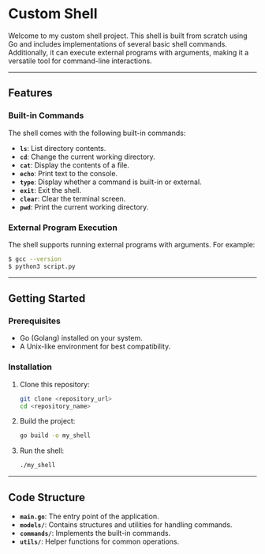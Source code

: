 # Custom Shell

Welcome to my custom shell project. This shell is built from scratch using Go and includes implementations of several basic shell commands. Additionally, it can execute external programs with arguments, making it a versatile tool for command-line interactions.

---

## Features

### Built-in Commands

The shell comes with the following built-in commands:

- **`ls`**: List directory contents.
- **`cd`**: Change the current working directory.
- **`cat`**: Display the contents of a file.
- **`echo`**: Print text to the console.
- **`type`**: Display whether a command is built-in or external.
- **`exit`**: Exit the shell.
- **`clear`**: Clear the terminal screen.
- **`pwd`**: Print the current working directory.

### External Program Execution

The shell supports running external programs with arguments. For example:

```bash
$ gcc --version
$ python3 script.py
```

---

## Getting Started

### Prerequisites

- Go (Golang) installed on your system.
- A Unix-like environment for best compatibility.

### Installation

1. Clone this repository:
   ```bash
   git clone <repository_url>
   cd <repository_name>
   ```
2. Build the project:
   ```bash
   go build -o my_shell
   ```
3. Run the shell:
   ```bash
   ./my_shell
   ```

---

## Code Structure

- **`main.go`**: The entry point of the application.
- **`models/`**: Contains structures and utilities for handling commands.
- **`commands/`**: Implements the built-in commands.
- **`utils/`**: Helper functions for common operations.

